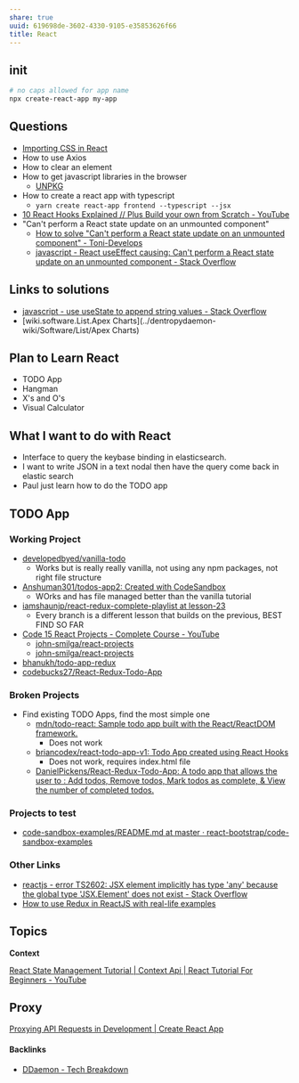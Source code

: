```yaml
---
share: true
uuid: 619698de-3602-4330-9105-e35853626f66
title: React
---
```

## init

``` bash
# no caps allowed for app name
npx create-react-app my-app
```
## Questions

* [Importing CSS in React](https://sebhastian.com/react-import-css/)
* How to use Axios
* How to clear an element
* How to get javascript libraries in the browser
  * [UNPKG](https://unpkg.com/)
* How to create a react app with typescript
  * `yarn create react-app frontend --typescript --jsx`
* [10 React Hooks Explained // Plus Build your own from Scratch - YouTube](https://www.youtube.com/watch?v=TNhaISOUy6Q)
* "Can't perform a React state update on an unmounted component" 
    * [How to solve "Can't perform a React state update on an unmounted component" - Toni-Develops](https://www.toni-develops.com/2021/09/05/how-to-solve-cant-perform-a-react-state-update-on-an-unmounted-component/)
    * [javascript - React useEffect causing: Can't perform a React state update on an unmounted component - Stack Overflow](https://stackoverflow.com/questions/54954385/react-useeffect-causing-cant-perform-a-react-state-update-on-an-unmounted-comp)

## Links to solutions

* [javascript - use useState to append string values - Stack Overflow](https://stackoverflow.com/questions/67482691/use-usestate-to-append-string-values)
* [wiki.software.List.Apex Charts](../dentropydaemon-wiki/Software/List/Apex Charts)
## Plan to Learn React

* TODO App
* Hangman
* X's and O's
* Visual Calculator

## What I want to do with React

* Interface to query the keybase binding in elasticsearch.
* I want to write JSON in a text nodal then have the query come back in elastic search
* Paul just learn how to do the TODO app

## TODO App

### Working Project

* [developedbyed/vanilla-todo](https://github.com/developedbyed/vanilla-todo)
  * Works but is really really vanilla, not using any npm packages, not right file structure
* [Anshuman301/todos-app2: Created with CodeSandbox](https://github.com/Anshuman301/todos-app2)
  * WOrks and has file managed better than the vanilla tutorial
* [iamshaunjp/react-redux-complete-playlist at lesson-23](https://github.com/iamshaunjp/react-redux-complete-playlist/tree/lesson-23)
  * Every branch is a different lesson that builds on the previous, BEST FIND SO FAR
* [Code 15 React Projects - Complete Course - YouTube](https://www.youtube.com/watch?v=a_7Z7C_JCyo)
  * [john-smilga/react-projects](https://github.com/john-smilga/react-projects)
  * [john-smilga/react-projects](https://github.com/john-smilga/react-projects)
* [bhanukh/todo-app-redux](https://github.com/bhanukh/todo-app-redux)
* [codebucks27/React-Redux-Todo-App](https://github.com/codebucks27/React-Redux-Todo-App)

### Broken Projects

* Find existing TODO Apps, find the most simple one
  * [mdn/todo-react: Sample todo app built with the React/ReactDOM framework.](https://github.com/mdn/todo-react)
    * Does not work
  * [briancodex/react-todo-app-v1: Todo App created using React Hooks](https://github.com/briancodex/react-todo-app-v1)
    * Does not work, requires index.html file
  * [DanielPickens/React-Redux-Todo-App: A todo app that allows the user to : Add todos, Remove todos, Mark todos as complete, & View the number of completed todos.](https://github.com/DanielPickens/React-Redux-Todo-App)

### Projects to test

* [code-sandbox-examples/README.md at master · react-bootstrap/code-sandbox-examples](https://github.com/react-bootstrap/code-sandbox-examples/blob/master/README.md)

### Other Links

* [reactjs - error TS2602: JSX element implicitly has type 'any' because the global type 'JSX.Element' does not exist - Stack Overflow](https://stackoverflow.com/questions/37674017/error-ts2602-jsx-element-implicitly-has-type-any-because-the-global-type-jsx)
* [How to use Redux in ReactJS with real-life examples](https://www.freecodecamp.org/news/how-to-use-redux-in-reactjs-with-real-life-examples-687ab4441b85/)


## Topics

**Context**

[React State Management Tutorial | Context Api | React Tutorial For Beginners - YouTube](https://www.youtube.com/watch?v=35lXWvCuM8o)

## Proxy

[Proxying API Requests in Development | Create React App](https://create-react-app.dev/docs/proxying-api-requests-in-development/)

#### Backlinks

* [DDaemon - Tech Breakdown](/457c6a22-361f-4b4b-9867-809c7c6d0316)